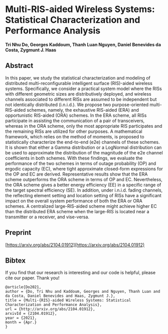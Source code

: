 # Multi-RIS-aided Wireless Systems: Statistical Characterization and Performance Analysis

**Tri Nhu Do, Georges Kaddoum, Thanh Luan Nguyen, Daniel Benevides da Costa, Zygmunt J. Haas**

## Abstract
In this paper, we study the statistical characterization and modeling of distributed multi-reconfigurable intelligent surface (RIS)-aided wireless systems. Specifically, we consider a practical system model where the RISs with different geometric sizes are distributively deployed, and wireless channels associated to different RISs are assumed to be independent but not identically distributed (i.n.i.d.). We propose two purpose-oriented multi-RIS-aided schemes, namely, the exhaustive RIS-aided (ERA) and opportunistic RIS-aided (ORA) schemes. In the ERA scheme, all RISs participate in assisting the communication of a pair of transceivers, whereas in the ORA scheme, only the most appropriate RIS participates and the remaining RISs are utilized for other purposes. A mathematical framework, which relies on the method of moments, is proposed to statistically characterize the end-to-end (e2e) channels of these schemes. It is shown that either a Gamma distribution or a LogNormal distribution can be used to approximate the distribution of the magnitude of the e2e channel coefficients in both schemes. With these findings, we evaluate the performance of the two schemes in terms of outage probability (OP) and ergodic capacity (EC), where tight approximate closed-form expressions for the OP and EC are derived. Representative results show that the ERA scheme outperforms the ORA scheme in terms of OP and EC. Nevertheless, the ORA scheme gives a better energy efficiency (EE) in a specific range of the target spectral efficiency (SE). In addition, under i.n.i.d. fading channels, the reflecting element setting and location setting of RISs have a significant impact on the overall system performance of both the ERA or ORA schemes. A centralized large-RIS-aided scheme might achieve higher EC than the distributed ERA scheme when the large-RIS is located near a transmitter or a receiver, and vise-versa.

## Preprint
[https://arxiv.org/abs/2104.01912](https://arxiv.org/abs/2104.01912)

## Bibtex
If you find that our research is interesting and our code is helpful, please cite our paper. Thank you!

```
@article{Do2021,
author = {Do, Tri Nhu and Kaddoum, Georges and Nguyen, Thanh Luan and da Costa, Daniel Benevides and Haas, Zygmunt J.},
title = {Multi-{RIS}-aided Wireless Systems: Statistical Characterization and Performance Analysis},
url = {http://arxiv.org/abs/2104.01912},
arxivId = {2104.01912},
year = {2021},
month = {Apr.}
}
```
